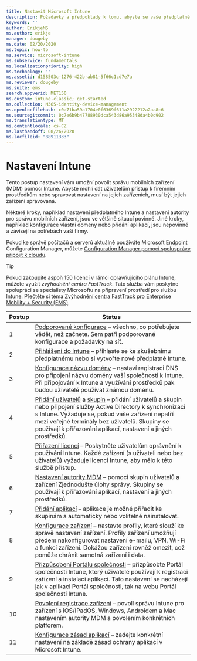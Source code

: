 ```yaml
---
title: Nastavit Microsoft Intune
description: Požadavky a předpoklady k tomu, abyste se vaše předplatné Intune dalo začít používat
keywords: ''
author: ErikjeMS
ms.author: erikje
manager: dougeby
ms.date: 02/20/2020
ms.topic: how-to
ms.service: microsoft-intune
ms.subservice: fundamentals
ms.localizationpriority: high
ms.technology: ''
ms.assetid: d158503c-1276-422b-ab81-5f66c1cd7e7a
ms.reviewer: dougeby
ms.suite: ems
search.appverid: MET150
ms.custom: intune-classic; get-started
ms.collection: M365-identity-device-management
ms.openlocfilehash: c0a71ba59a1704e0f6369f611a2922212a2aa8c6
ms.sourcegitcommit: 0c7e6b9b47788930dca543d86a95348da4b0d902
ms.translationtype: MT
ms.contentlocale: cs-CZ
ms.lasthandoff: 08/26/2020
ms.locfileid: "88911333"
---
```

# <a name="set-up-intune"></a>Nastavení Intune

Tento postup nastavení vám umožní povolit správu mobilních zařízení (MDM) pomocí Intune. Abyste mohli dát uživatelům přístup k firemním prostředkům nebo spravovat nastavení na jejich zařízeních, musí být jejich zařízení spravovaná.

Některé kroky, například nastavení předplatného Intune a nastavení autority pro správu mobilních zařízení, jsou ve většině situací povinné. Jiné kroky, například konfigurace vlastní domény nebo přidání aplikací, jsou nepovinné a závisejí na potřebách vaší firmy.

Pokud ke správě počítačů a serverů aktuálně používáte Microsoft Endpoint Configuration Manager, můžete [Configuration Manager pomocí spolusprávy připojit k cloudu](/configmgr/comanage/overview).

>[!TIP]
>Pokud zakoupíte aspoň 150 licencí v rámci opravňujícího plánu Intune, můžete využít *zvýhodnění centra FastTrack*. Tato služba vám poskytne spolupráci se specialisty Microsoftu na připravení prostředí pro službu Intune. Přečtěte si téma [Zvýhodnění centra FastTrack pro Enterprise Mobility + Security (EMS)](/enterprise-mobility-security/Solutions/enterprise-mobility-fasttrack-program).

| Postup | Status  |
|---|---|
|   1   | [Podporované konfigurace](supported-devices-browsers.md) – všechno, co potřebujete vědět, než začnete. Sem patří podporované konfigurace a požadavky na síť.|
|   2   |  [Přihlášení do Intune](account-sign-up.md) – přihlaste se ke zkušebnímu předplatnému nebo si vytvořte nové předplatné Intune. |
|   3   | [Konfigurace názvu domény](custom-domain-name-configure.md) – nastaví registraci DNS pro připojení názvu domény vaší společnosti k Intune. Při připojování k Intune a využívání prostředků pak budou uživatelé používat známou doménu. |
|   4   | [Přidání uživatelů](users-add.md) a [skupin](groups-add.md) – přidání uživatelů a skupin nebo připojení služby Active Directory k synchronizaci s Intune. Vyžaduje se, pokud vaše zařízení nepatří mezi veřejné terminály bez uživatelů. Skupiny se používají k přiřazování aplikací, nastavení a jiných prostředků.|
|   5   | [Přiřazení licencí](licenses-assign.md) – Poskytněte uživatelům oprávnění k používání Intune. Každé zařízení (s uživateli nebo bez uživatelů) vyžaduje licenci Intune, aby mělo k této službě přístup. |
|   6   | [Nastavení autority MDM](mdm-authority-set.md) – pomocí skupin uživatelů a zařízení Zjednodušte úlohy správy. Skupiny se používají k přiřazování aplikací, nastavení a jiných prostředků. |
|   7   | [Přidání aplikací](../apps/apps-add.md) – aplikace je možné přiřadit ke skupinám a automaticky nebo volitelně nainstalovat. |
|   8   | [Konfigurace zařízení](../configuration/device-profiles.md) – nastavte profily, které slouží ke správě nastavení zařízení. Profily zařízení umožňují předem nakonfigurovat nastavení e-mailu, VPN, Wi-Fi a funkcí zařízení. Dokážou zařízení rovněž omezit, což pomůže chránit samotná zařízení i data. |
|   9   |  [Přizpůsobení Portálu společnosti](../apps/company-portal-app.md) – přizpůsobte Portál společnosti Intune, který uživatelé používají k registraci zařízení a instalaci aplikací. Tato nastavení se nacházejí jak v aplikaci Portál společnosti, tak na webu Portál společnosti Intune.       |
|  10   | [Povolení registrace zařízení](mdm-authority-set.md) – povolí správu Intune pro zařízení s iOS/IPadOS, Windows, Androidem a Mac nastavením autority MDM a povolením konkrétních platforem. |
|  11   |  [Konfigurace zásad aplikací](../apps/app-protection-policy.md) – zadejte konkrétní nastavení na základě zásad ochrany aplikací v Microsoft Intune. |